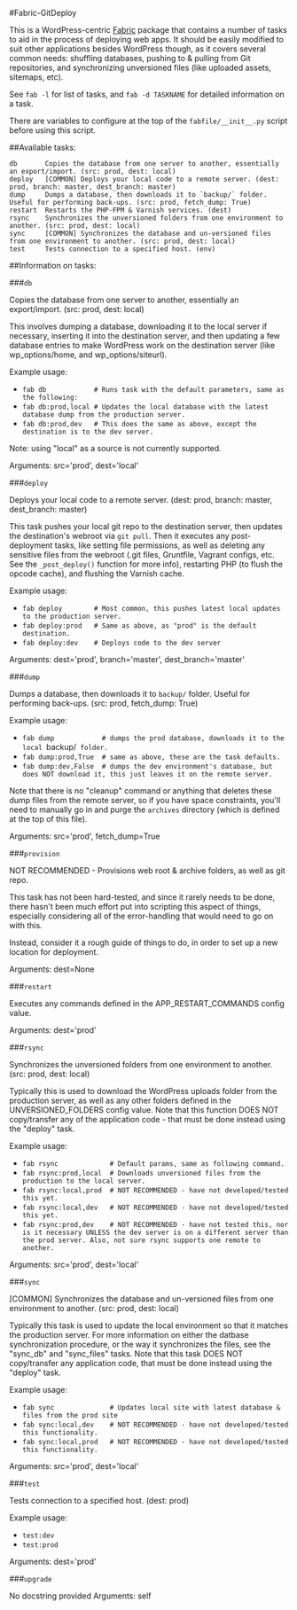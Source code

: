 #Fabric-GitDeploy

This is a WordPress-centric [Fabric](http://fabfile.org) package that contains a number of tasks to aid in the process of deploying web apps. It should be easily modified to suit other applications besides WordPress though, as it covers several common needs: shuffling databases, pushing to & pulling from Git repositories, and synchronizing unversioned files (like uploaded assets, sitemaps, etc). 

See `fab -l` for list of tasks, and `fab -d TASKNAME` for detailed information on a task.

There are variables to configure at the top of the `fabfile/__init__.py` script before using this script.

##Available tasks:

    db       Copies the database from one server to another, essentially an export/import. (src: prod, dest: local)
    deploy   [COMMON] Deploys your local code to a remote server. (dest: prod, branch: master, dest_branch: master)
    dump     Dumps a database, then downloads it to `backup/` folder. Useful for performing back-ups. (src: prod, fetch_dump: True)
    restart  Restarts the PHP-FPM & Varnish services. (dest)
    rsync    Synchronizes the unversioned folders from one environment to another. (src: prod, dest: local)
    sync     [COMMON] Synchronizes the database and un-versioned files from one environment to another. (src: prod, dest: local)
    test     Tests connection to a specified host. (env)

##Information on tasks:

###`db`

Copies the database from one server to another, essentially an export/import. (src: prod, dest: local)

This involves dumping a database, downloading it to the local server if necessary, inserting it into the
destination server, and then updating a few database entries to make WordPress work on the destination server
(like wp_options/home, and wp_options/siteurl).

Example usage:

- `fab db            # Runs task with the default parameters, same as the following:`
- `fab db:prod,local # Updates the local database with the latest database dump from the production server.`
- `fab db:prod,dev   # This does the same as above, except the destination is to the dev server.`

Note: using "local" as a source is not currently supported.

Arguments: src='prod', dest='local'

###`deploy`

Deploys your local code to a remote server. (dest: prod, branch: master, dest_branch: master)

This task pushes your local git repo to the destination server, then updates the destination's webroot via
`git pull`. Then it executes any post-deployment tasks, like setting file permissions, as well as deleting any
sensitive files from the webroot (.git files, Gruntfile, Vagrant configs, etc. See the `_post_deploy()` function
for more info), restarting PHP (to flush the opcode cache), and flushing the Varnish cache.

Example usage:

- `fab deploy        # Most common, this pushes latest local updates to the production server.`
- `fab deploy:prod   # Same as above, as "prod" is the default destination.`
- `fab deploy:dev    # Deploys code to the dev server`

Arguments: dest='prod', branch='master', dest_branch='master'

###`dump`

Dumps a database, then downloads it to `backup/` folder. Useful for performing back-ups. (src: prod, fetch_dump: True)

Example usage:

- `fab dump            # dumps the prod database, downloads it to the local `backup/` folder.`
- `fab dump:prod,True  # same as above, these are the task defaults.`
- `fab dump:dev,False  # dumps the dev environment's database, but does NOT download it, this just leaves it on the remote server.`

Note that there is no "cleanup" command or anything that deletes these dump files from the remote server, so if you
have space constraints, you'll need to manually go in and purge the `archives` directory (which is defined at the
top of this file).

Arguments: src='prod', fetch_dump=True

###`provision`

NOT RECOMMENDED - Provisions web root & archive folders, as well as git repo.

This task has not been hard-tested, and since it rarely needs to be done, there hasn't been much effort put into
scripting this aspect of things, especially considering all of the error-handling that would need to go on with this.

Instead, consider it a rough guide of things to do, in order to set up a new location for deployment.

Arguments: dest=None

###`restart`

Executes any commands defined in the APP_RESTART_COMMANDS config value.

Arguments: dest='prod'

###`rsync`

Synchronizes the unversioned folders from one environment to another. (src: prod, dest: local)

Typically this is used to download the WordPress uploads folder from the production server, as well as any other
folders defined in the UNVERSIONED_FOLDERS config value. Note that this function DOES NOT copy/transfer any of the
application code - that must be done instead using the "deploy" task.

Example usage:

- `fab rsync             # Default params, same as following command.`
- `fab rsync:prod,local  # Downloads unversioned files from the production to the local server.`
- `fab rsync:local,prod  # NOT RECOMMENDED - have not developed/tested this yet.`
- `fab rsync:local,dev   # NOT RECOMMENDED - have not developed/tested this yet.`
- `fab rsync:prod,dev    # NOT RECOMMENDED - have not tested this, nor is it necessary UNLESS the dev server is on a different server than the prod server. Also, not sure rsync supports one remote to another.`

Arguments: src='prod', dest='local'

###`sync`

[COMMON] Synchronizes the database and un-versioned files from one environment to another. (src: prod, dest: local)

Typically this task is used to update the local environment so that it matches the production server. For more
information on either the datbase synchronization procedure, or the way it synchronizes the files, see the
"sync_db" and "sync_files" tasks. Note that this task DOES NOT copy/transfer any application code, that must be
done instead using the "deploy" task.

Example usage:

- `fab sync              # Updates local site with latest database & files from the prod site`
- `fab sync:local,dev    # NOT RECOMMENDED - have not developed/tested this functionality.`
- `fab sync:local,prod   # NOT RECOMMENDED - have not developed/tested this functionality.`

Arguments: src='prod', dest='local'

###`test`

Tests connection to a specified host. (dest: prod)

Example usage:

- `test:dev`
- `test:prod`

Arguments: dest='prod'

###`upgrade`

No docstring provided
Arguments: self

